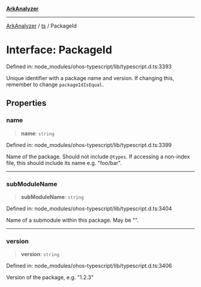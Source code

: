 [**ArkAnalyzer**](../../../../README.md)

***

[ArkAnalyzer](../../../../globals.md) / [ts](../README.md) / PackageId

# Interface: PackageId

Defined in: node\_modules/ohos-typescript/lib/typescript.d.ts:3393

Unique identifier with a package name and version.
If changing this, remember to change `packageIdIsEqual`.

## Properties

### name

> **name**: `string`

Defined in: node\_modules/ohos-typescript/lib/typescript.d.ts:3399

Name of the package.
Should not include `@types`.
If accessing a non-index file, this should include its name e.g. "foo/bar".

***

### subModuleName

> **subModuleName**: `string`

Defined in: node\_modules/ohos-typescript/lib/typescript.d.ts:3404

Name of a submodule within this package.
May be "".

***

### version

> **version**: `string`

Defined in: node\_modules/ohos-typescript/lib/typescript.d.ts:3406

Version of the package, e.g. "1.2.3"
